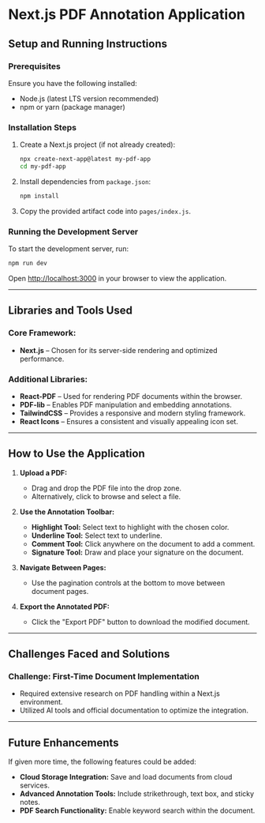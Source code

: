 # Next.js PDF Annotation Application

## Setup and Running Instructions

### Prerequisites

Ensure you have the following installed:

- Node.js (latest LTS version recommended)
- npm or yarn (package manager)

### Installation Steps

1. Create a Next.js project (if not already created):
   ```bash
   npx create-next-app@latest my-pdf-app
   cd my-pdf-app
   ```
2. Install dependencies from `package.json`:
   ```bash
   npm install
   ```
3. Copy the provided artifact code into `pages/index.js`.

### Running the Development Server

To start the development server, run:

```bash
npm run dev
```

Open [http://localhost:3000](http://localhost:3000) in your browser to view the application.

---

## Libraries and Tools Used

### Core Framework:

- **Next.js** – Chosen for its server-side rendering and optimized performance.

### Additional Libraries:

- **React-PDF** – Used for rendering PDF documents within the browser.
- **PDF-lib** – Enables PDF manipulation and embedding annotations.
- **TailwindCSS** – Provides a responsive and modern styling framework.
- **React Icons** – Ensures a consistent and visually appealing icon set.

---

## How to Use the Application

1. **Upload a PDF:**

   - Drag and drop the PDF file into the drop zone.
   - Alternatively, click to browse and select a file.

2. **Use the Annotation Toolbar:**

   - **Highlight Tool:** Select text to highlight with the chosen color.
   - **Underline Tool:** Select text to underline.
   - **Comment Tool:** Click anywhere on the document to add a comment.
   - **Signature Tool:** Draw and place your signature on the document.

3. **Navigate Between Pages:**

   - Use the pagination controls at the bottom to move between document pages.

4. **Export the Annotated PDF:**
   - Click the "Export PDF" button to download the modified document.

---

## Challenges Faced and Solutions

### Challenge: First-Time Document Implementation

- Required extensive research on PDF handling within a Next.js environment.
- Utilized AI tools and official documentation to optimize the integration.

---

## Future Enhancements

If given more time, the following features could be added:

- **Cloud Storage Integration:** Save and load documents from cloud services.
- **Advanced Annotation Tools:** Include strikethrough, text box, and sticky notes.
- **PDF Search Functionality:** Enable keyword search within the document.
